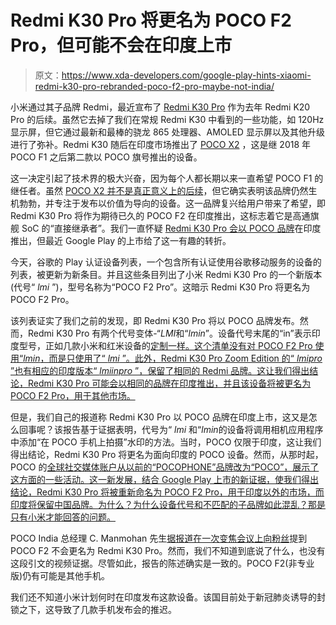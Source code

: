 # Redmi K30 Pro 将更名为 POCO F2 Pro，但可能不会在印度上市

> 原文：<https://www.xda-developers.com/google-play-hints-xiaomi-redmi-k30-pro-rebranded-poco-f2-pro-maybe-not-india/>

小米通过其子品牌 Redmi，最近宣布了 [Redmi K30 Pro](https://www.xda-developers.com/xiaomi-redmi-k30-pro-kernel-source-code/) 作为去年 Redmi K20 Pro 的后续。虽然它去掉了我们在常规 Redmi K30 中看到的一些功能，如 120Hz 显示屏，但它通过最新和最棒的骁龙 865 处理器、AMOLED 显示屏以及其他升级进行了弥补。Redmi K30 随后在印度市场推出了 [POCO X2](https://www.xda-developers.com/poco-x2-india-launch/) ，这是继 2018 年 POCO F1 之后第二款以 POCO 旗号推出的设备。

这一决定引起了技术界的极大兴奋，因为每个人都长期以来一直希望 POCO F1 的继任者。虽然 [POCO X2 并不是真正意义上的后续](https://www.xda-developers.com/poco-x2-review-better-than-poco-f1/)，但它确实表明该品牌仍然生机勃勃，并专注于发布以价值为导向的设备。这一品牌复兴给用户带来了希望，即 Redmi K30 Pro 将作为期待已久的 POCO F2 在印度推出，这标志着它是高通旗舰 SoC 的“直接继承者”。我们一直怀疑 [Redmi K30 Pro 会以 POCO 品牌](https://www.xda-developers.com/miui-camera-redmi-k30-pro-india-poco-brand/)在印度推出，但最近 Google Play 的上市给了这一有趣的转折。

今天，谷歌的 Play 认证设备列表，一个包含所有认证使用谷歌移动服务的设备的列表，被更新为新条目。并且这些条目列出了小米 Redmi K30 Pro 的一个新版本(代号“ *lmi* ”)，型号名称为“POCO F2 Pro”。这暗示 Redmi K30 Pro 将更名为 POCO F2 Pro。

该列表证实了我们之前的发现，即 Redmi K30 Pro 将以 POCO 品牌发布。然而，Redmi K30 Pro 有两个代号变体-“*LMI*和“*lmin*”。设备代号末尾的“in”表示印度型号，正如几款小米和红米设备的[定制一样。这个清单没有对 POCO F2 Pro 使用“*lmin*，而是只使用了“ *lmi* ”。此外，Redmi K30 Pro Zoom Edition 的“ *lmipro* ”也有相应的印度版本“ *lmiinpro* ”，保留了相同的 Redmi 品牌。这让我们得出结论，Redmi K30 Pro 可能会以相同的品牌在印度推出，并且该设备将被更名为 POCO F2 Pro，用于其他市场。](https://www.xda-developers.com/redmi-k20-pro-xiaomi-mi-9t-pro-india-china/)

但是，我们自己的报道称 Redmi K30 Pro 以 POCO 品牌在印度上市，这又是怎么回事呢？该报告基于证据表明，代号为“ *lmi* 和“*lmin*的设备将调用相机应用程序中添加“在 POCO 手机上拍摄”水印的方法。当时，POCO 仅限于印度，这让我们得出结论，Redmi K30 Pro 将更名为面向印度的 POCO 设备。然而，从那时起，POCO 的[全球社交媒体账户从以前的“POCOPHONE”品牌改为“POCO”，展示了这方面的一些活动。这一新发展，结合 Google Play 上市的新证据，使我们得出结论，Redmi K30 Pro 将被重新命名为 POCO F2 Pro，用于印度以外的市场，而印度将保留中国品牌。为什么？为什么设备代号和不匹配的子品牌如此混乱？那是只有小米才能回答的问题。](https://twitter.com/POCOGlobal)

POCO India 总经理 C. Manmohan 先生[据报道在一次变焦会议上向粉丝](https://www.androidauthority.com/poco-f2-redmi-k30-pro-rebrand-1098263/)提到 POCO F2 不会更名为 Redmi K30 Pro。然而，我们不知道到底说了什么，也没有这段引文的视频证据。尽管如此，报告的陈述确实是一致的。POCO F2(非专业版)仍有可能是其他手机。

我们还不知道小米计划何时在印度发布这款设备。该国目前处于新冠肺炎诱导的封锁之下，这导致了几款手机发布会的推迟。